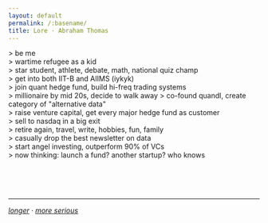 ```yaml
---
layout: default
permalink: /:basename/
title: Lore · Abraham Thomas
---
```


\> be me  
\> wartime refugee as a kid  
\> star student, athlete, debate, math, national quiz champ  
\> get into both IIT-B and AIIMS (iykyk)  
\> join quant hedge fund, build hi-freq trading systems  
\> millionaire by mid 20s, decide to walk away
\> co-found quandl, create category of "alternative data"  
\> raise venture capital, get every major hedge fund as customer  
\> sell to nasdaq in a big exit  
\> retire again, travel, write, hobbies, fun, family  
\> casually drop the best newsletter on data  
\> start angel investing, outperform 90% of VCs  
\> now thinking: launch a fund? another startup? who knows  

<br/>
<br/>
<br/>

----

*[longer](/story) · [more serious](/bio)*




<!--
>be me
>tfw refugee kid 
>top of my class, chad athlete, debate lord, galaxy brain quiz champ, basically a demi-god
>IIT-B and AIIMS both want me, lol
>join quant hedge fund, build Skynet but for stonks
>millionaire by 27, retire at 30, too easy
>co-found Quandl, invent 'alternative data' or something
>raise venture capital, hedge funds throw money at me
>sell to NASDAQ, bag secured
>retire *again*, this time for real (maybe)
>travel the world, find peace in meditation, write esoteric shit no one understands
>start angel investing, mog 90% of VCs
>mfw comfy
>brain starts itching, need more
>launch a fund? another startup? invent time travel?
>dunno lol 
-->


<br/>
<br/>
<br/>